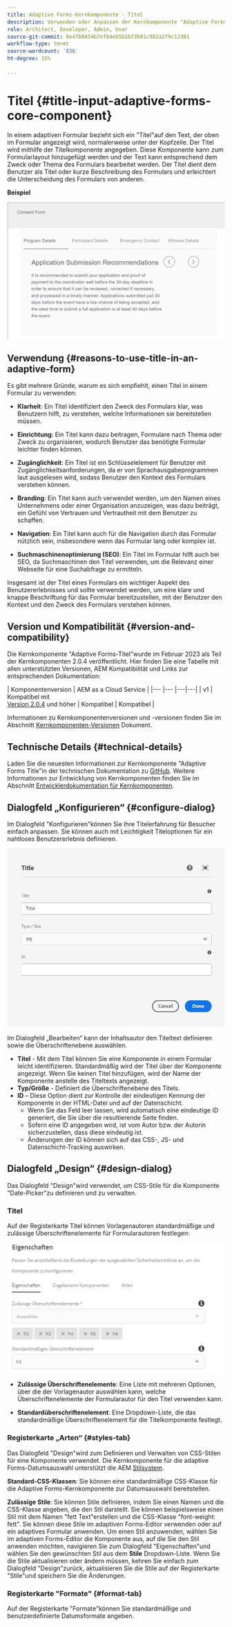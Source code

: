 ```yaml
---
title: Adaptive Forms-Kernkomponente - Titel
description: Verwenden oder Anpassen der Kernkomponente "Adaptive Forms-Titel".
role: Architect, Developer, Admin, User
source-git-commit: 0e4fb8454b7ef84eb5b1b73b01c982a2f9c12381
workflow-type: tm+mt
source-wordcount: '836'
ht-degree: 15%

---
```



# Titel {#title-input-adaptive-forms-core-component}

In einem adaptiven Formular bezieht sich ein &quot;Titel&quot;auf den Text, der oben im Formular angezeigt wird, normalerweise unter der Kopfzeile. Der Titel wird mithilfe der Titelkomponente angegeben. Diese Komponente kann zum Formularlayout hinzugefügt werden und der Text kann entsprechend dem Zweck oder Thema des Formulars bearbeitet werden. Der Titel dient dem Benutzer als Titel oder kurze Beschreibung des Formulars und erleichtert die Unterscheidung des Formulars von anderen.

**Beispiel**

![](/help/adaptive-forms/assets/title.png)

## Verwendung {#reasons-to-use-title-in-an-adaptive-form}

Es gibt mehrere Gründe, warum es sich empfiehlt, einen Titel in einem Formular zu verwenden:

* **Klarheit**: Ein Titel identifiziert den Zweck des Formulars klar, was Benutzern hilft, zu verstehen, welche Informationen sie bereitstellen müssen.

* **Einrichtung**: Ein Titel kann dazu beitragen, Formulare nach Thema oder Zweck zu organisieren, wodurch Benutzer das benötigte Formular leichter finden können.

* **Zugänglichkeit**: Ein Titel ist ein Schlüsselelement für Benutzer mit Zugänglichkeitsanforderungen, da er von Sprachausgabeprogrammen laut ausgelesen wird, sodass Benutzer den Kontext des Formulars verstehen können.

* **Branding**: Ein Titel kann auch verwendet werden, um den Namen eines Unternehmens oder einer Organisation anzuzeigen, was dazu beiträgt, ein Gefühl von Vertrauen und Vertrautheit mit dem Benutzer zu schaffen.

* **Navigation**: Ein Titel kann auch für die Navigation durch das Formular nützlich sein, insbesondere wenn das Formular lang oder komplex ist.

* **Suchmaschinenoptimierung (SEO)**: Ein Titel im Formular hilft auch bei SEO, da Suchmaschinen den Titel verwenden, um die Relevanz einer Webseite für eine Suchabfrage zu ermitteln.

Insgesamt ist der Titel eines Formulars ein wichtiger Aspekt des Benutzererlebnisses und sollte verwendet werden, um eine klare und knappe Beschriftung für das Formular bereitzustellen, mit der Benutzer den Kontext und den Zweck des Formulars verstehen können.

## Version und Kompatibilität {#version-and-compatibility}

Die Kernkomponente &quot;Adaptive Forms-Titel&quot;wurde im Februar 2023 als Teil der Kernkomponenten 2.0.4 veröffentlicht. Hier finden Sie eine Tabelle mit allen unterstützten Versionen, AEM Kompatibilität und Links zur entsprechenden Dokumentation:

| Komponentenversion | AEM as a Cloud Service |
|--- |--- |---|---|
| v1 | Kompatibel mit<br>[Version 2.0.4](/help/versions.md) und höher | Kompatibel | Kompatibel |

Informationen zu Kernkomponentenversionen und -versionen finden Sie im Abschnitt [Kernkomponenten-Versionen](/help/versions.md) Dokument.

<!-- ## Sample Component Output {#sample-component-output}

To experience the Accordion Component as well as see examples of its configuration options as well as HTML and JSON output, visit the [Component Library](https://adobe.com/go/aem_cmp_library_accordion). -->


## Technische Details {#technical-details}

Laden Sie die neuesten Informationen zur Kernkomponente &quot;Adaptive Forms Title&quot;in der technischen Dokumentation zu [GitHub](https://github.com/adobe/aem-core-forms-components/tree/master/ui.af.apps/src/main/content/jcr_root/apps/core/fd/components/form/title/v1/title). Weitere Informationen zur Entwicklung von Kernkomponenten finden Sie im Abschnitt [Entwicklerdokumentation für Kernkomponenten](/help/developing/overview.md).

## Dialogfeld „Konfigurieren“ {#configure-dialog}

Im Dialogfeld &quot;Konfigurieren&quot;können Sie Ihre Titelerfahrung für Besucher einfach anpassen. Sie können auch mit Leichtigkeit Titeloptionen für ein nahtloses Benutzererlebnis definieren.

![Registerkarte &quot;Allgemein&quot;](/help/adaptive-forms/assets/title_properties.png)

Im Dialogfeld „Bearbeiten“ kann der Inhaltsautor den Titeltext definieren sowie die Überschriftenebene auswählen.

* **Titel** - Mit dem Titel können Sie eine Komponente in einem Formular leicht identifizieren. Standardmäßig wird der Titel über der Komponente angezeigt. Wenn Sie keinen Titel hinzufügen, wird der Name der Komponente anstelle des Titeltexts angezeigt.
* **Typ/Größe** - Definiert die Überschriftenebene des Titels.
* **ID** – Diese Option dient zur Kontrolle der eindeutigen Kennung der Komponente in der HTML-Datei und auf der Datenschicht.
   * Wenn Sie das Feld leer lassen, wird automatisch eine eindeutige ID generiert, die Sie über die resultierende Seite finden.
   * Sofern eine ID angegeben wird, ist vom Autor bzw. der Autorin sicherzustellen, dass diese eindeutig ist.
   * Änderungen der ID können sich auf das CSS-, JS- und Datenschicht-Tracking auswirken.

## Dialogfeld „Design“ {#design-dialog}

Das Dialogfeld &quot;Design&quot;wird verwendet, um CSS-Stile für die Komponente &quot;Date-Picker&quot;zu definieren und zu verwalten.

### Titel

Auf der Registerkarte Titel können Vorlagenautoren standardmäßige und zulässige Überschriftenelemente für Formularautoren festlegen:

![Registerkarte &quot;Design dialog title&quot;](/help/assets/accordion-design-properties.png)

* **Zulässige Überschriftenelemente**: Eine Liste mit mehreren Optionen, über die der Vorlagenautor auswählen kann, welche Überschriftenelemente der Formularautor für den Titel verwenden kann.

* **Standardüberschriftenelement**: Eine Dropdown-Liste, die das standardmäßige Überschriftenelement für die Titelkomponente festlegt.


### Registerkarte „Arten“ {#styles-tab}

Das Dialogfeld &quot;Design&quot;wird zum Definieren und Verwalten von CSS-Stilen für eine Komponente verwendet. Die Kernkomponente für die adaptive Forms-Datumsauswahl unterstützt die AEM [Stilsystem](/help/get-started/authoring.md#component-styling).

**Standard-CSS-Klassen**: Sie können eine standardmäßige CSS-Klasse für die Adaptive Forms-Kernkomponente zur Datumsauswahl bereitstellen.

**Zulässige Stile**: Sie können Stile definieren, indem Sie einen Namen und die CSS-Klasse angeben, die den Stil darstellt. Sie können beispielsweise einen Stil mit dem Namen &quot;fett Text&quot;erstellen und die CSS-Klasse &quot;font-weight: fett&quot;. Sie können diese Stile im adaptiven Forms-Editor verwenden oder auf ein adaptives Formular anwenden. Um einen Stil anzuwenden, wählen Sie im adaptiven Forms-Editor die Komponente aus, auf die Sie den Stil anwenden möchten, navigieren Sie zum Dialogfeld &quot;Eigenschaften&quot;und wählen Sie den gewünschten Stil aus dem **Stile** Dropdown-Liste. Wenn Sie die Stile aktualisieren oder ändern müssen, kehren Sie einfach zum Dialogfeld &quot;Design&quot;zurück, aktualisieren Sie die Stile auf der Registerkarte &quot;Stile&quot;und speichern Sie die Änderungen.

### Registerkarte &quot;Formate&quot; {#format-tab}

Auf der Registerkarte &quot;Formate&quot;können Sie standardmäßige und benutzerdefinierte Datumsformate angeben.


